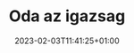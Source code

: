 ---
title: "Oda az igazsag"
date: 2023-02-03T11:41:25+01:00
imdb: "https://www.imdb.com/title/tt0154039/"
weight: 9
---